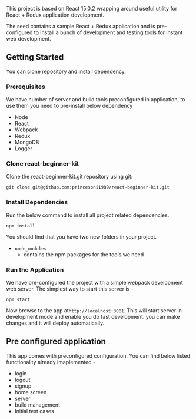 This project is based on React 15.0.2 wrapping around useful utility for React + Redux application development.

The seed contains a sample React + Redux application and is pre-configured to install a bunch of development and testing tools for instant web development.

## Getting Started

You can clone repository and install dependency.

### Prerequisites

We have number of server and build tools preconfigured in application, to use them you need to pre-install below dependency

* Node
* React
* Webpack
* Redux
* MongoDB
* Logger

### Clone react-beginner-kit

Clone the react-beginner-kit.git repository using [git](https://git-scm.com/book/en/v2/Getting-Started-Installing-Git):

```
git clone git@github.com:princesoni1989/react-beginner-kit.git
```

### Install Dependencies

Run the below command to install all project related dependencies.

```
npm install
```

You should find that you have two new folders in your project.

* `node_modules`
  - contains the npm packages for the tools we need

### Run the Application

We have pre-configured the project with a simple webpack development web server. The simplest way to start this server is -

```
npm start
```

Now browse to the app at`http://localhost:3001`. This will start server in development mode and enable you do fast development. you can make changes and it will deploy automatically.

## Pre configured application

This app comes with preconfigured configuration. You can find below listed functionality already imaplemented -

* login
* logout
* signup
* home screen
* server
* build management
* Initial test cases


